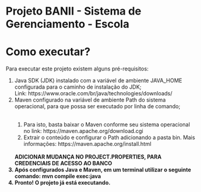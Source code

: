 # Projeto BANII - Sistema de Gerenciamento - Escola
# Como executar?
Para executar este projeto existem alguns pré-requisitos:
<ol>
  <li>Java SDK (JDK) instalado com a variável de ambiente JAVA_HOME configurada para o caminho de instalação do JDK;
      <br>Link: https://www.oracle.com/br/java/technologies/downloads/
  </li>
  <li>Maven configurado na variável de ambiente Path do sistema operacional, para que possa ser executado por linha de comando;</li>
  <br>
  <ol>
      <li>Para isto, basta baixar o Maven conforme seu sistema operacional no link: https://maven.apache.org/download.cgi</li>
      <li>Extrair o conteúdo e configurar o Path adicionando a pasta bin. Mais informações: https://maven.apache.org/install.html</li>
  </ol>
  <br>
  <b>ADICIONAR MUDANÇA NO PROJECT.PROPERTIES, PARA CREDENCIAIS DE ACESSO AO BANCO<b>
  <br>
  <li>Após configurados Java e Maven, em um terminal utilizar o seguinte comando: mvn compile exec:java</li>
  <li>Pronto! O projeto já está executando.</li>
</ol>

